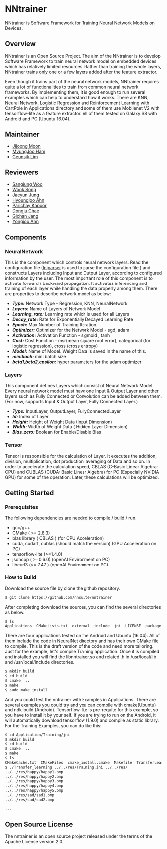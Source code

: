 # NNtrainer

NNtrainer is Software Framework for Training Neural Network Models on Devices.

## Overview

NNtrainer is an Open Source Project. The aim of the NNtrainer is to develop Software Framework to train neural network model on embedded devices which has relatively limited resources. Rather than training the whole layers, NNtrainer trains only one or a few layers added after the feature extractor.

Even though it trains part of the neural network models, NNtrainer requires quite a lot of functionalities to train from common neural network frameworks. By implementing them, it is good enough to run several examples which can help to understand how it works. There are KNN, Neural Network, Logistic Regression and Reinforcement Learning with CartPole in Applications directory and some of them use Mobilenet V2 with tensorflow-lite as a feature extractor. All of them tested on Galaxy S8 with Android and PC (Ubuntu 16.04).

## Maintainer
* [Jijoong Moon](https://github.com/jijoongmoon)
* [MyungJoo Ham](https://github.com/myungjoo)
* [Geunsik Lim](https://github.com/leemgs)

## Reviewers
* [Sangjung Woo](https://github.com/again4you)
* [Wook Song](https://github.com/wooksong)
* [Jaeyun Jung](https://github.com/jaeyun-jung)
* [Hyoungjoo Ahn](https://github.com/helloahn)
* [Parichay Kapoor](https://github.com/kparichay)
* [Dongju Chae](https://github.com/dongju-chae)
* [Gichan Jang](https://github.com/gichan-jang)
* [Yongjoo Ahn](https://github.com/anyj0527)

## Components

### NeuralNetwork

This is the component which controls neural network layers. Read the configuration file ([Iniparser](https://github.com/ndevilla/iniparser) is used to parse the configuration file.) and constructs Layers including Input and Output Layer, according to configured information by the user.
The most important role of this component is to activate forward / backward propagation. It activates inferencing and training of each layer while handling the data properly among them. There are properties to describe network model as below:

- **_Type:_** Network Type - Regression, KNN, NeuralNetwork
- **_Layers:_** Name of Layers of Network Model
- **_Learning\_rate:_** Learning rate which is used for all Layers
- **_Decay\_rate:_** Rate for Exponentially Decayed Learning Rate
- **_Epoch:_** Max Number of Training Iteration.
- **_Optimizer:_** Optimizer for the Network Model - sgd, adam
- **_Activation:_** Activation Function - sigmoid , tanh
- **_Cost:_** Cost Function -
      msr(mean square root error), categorical (for logistic regression), cross (cross entropy)
- **_Model:_** Name of Model. Weight Data is saved in the name of this.
- **_minibach:_** mini batch size
- **_beta1,beta2,epsilon:_** hyper parameters for the adam optimizer


### Layers

This component defines Layers which consist of Neural Network Model. Every neural network model must have one Input & Output Layer and other layers such as Fully Connected or Convolution can be added between them. (For now, supports Input & Output Layer, Fully Connected Layer.)

- **_Type:_** InputLayer, OutputLayer, FullyConnectedLayer
- **_Id:_** Index of Layer
- **_Height:_** Height of Weight Data (Input Dimension)
- **_Width:_** Width of Weight Data ( Hidden Layer Dimension)
- **_Bias\_zero:_** Boolean for Enable/Disable Bias


### Tensor

Tensor is responsible for the calculation of Layer. It executes the addition, division, multiplication, dot production, averaging of Data and so on. In order to accelerate the calculation speed, CBLAS (C-Basic Linear Algebra: CPU) and CUBLAS (CUDA: Basic Linear Algebra) for PC (Especially NVIDIA GPU)  for some of the operation. Later, these calculations will be optimized.

## Getting Started

### Prerequisites

The following dependencies are needed to compile / build / run.

*	gcc/g++
*	CMake ( >= 2.8.3)
*	blas library ( CBLAS ) (for CPU Acceleration)
*	cuda, cudart, cublas (should match the version) (GPU Acceleration on PC)
*	tensorflow-lite (>=1.4.0)
*	jsoncpp ( >=0.6.0) (openAI Environment on PC) 
*	libcurl3 (>= 7.47 ) (openAI Environment on PC)

### How to Build

Download the source file by clone the github repository.

```bash
$ git clone https://github.com/nnsuite/nntrainer
```

After completing download the sources, you can find the several directories as below.

``` bash
$ ls
Applications  CMakeLists.txt  external  include  jni  LICENSE  package.pc.in
```

There are four applications tested on the Android and Ubuntu (16.04). All of them include the code in NeuralNet directory and has their own CMake file to compile. This is the draft version of the code and need more tailoring.
Just for the example, let\'s compile Training application. Once it is compiled and installed you will find the libnntrainer.so and related .h in /usr/local/lib and /usr/local/include directories.

``` bash
$ mkdir build
$ cd build
$ cmake  ..
$ make
$ sudo make install
```

And you could test the nntrainer with Examples in Applications. There are several examples you could try and you can compile with cmake(Ubuntu) and ndk-build (Android). Tensorflow-lite is pre-requite for this example, so you have to install it by your self. If you are trying to run on the Android, it will automatically download tensorflow (1.9.0) and compile as static library.
For the Training Examples, you can do like this:

```bash
$ cd Application/Training/jni
$ mkdir build
$ cd build
$ cmake  ..
$ make
$ ls 
CMakeCache.txt  CMakeFiles  cmake_install.cmake  Makefile  TransferLearning
$ ./Transfer_learning ../../res/Training.ini ../../res/
../../res/happy/happy1.bmp
../../res/happy/happy2.bmp
../../res/happy/happy3.bmp
../../res/happy/happy4.bmp
../../res/happy/happy5.bmp
../../res/sad/sad1.bmp
../../res/sad/sad2.bmp

...

```

## Open Source License

The nntrainer is an open source project released under the terms of the Apache License version 2.0.
